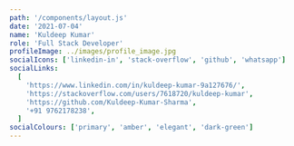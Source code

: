```yaml
---
path: '/components/layout.js'
date: '2021-07-04'
name: 'Kuldeep Kumar'
role: 'Full Stack Developer'
profileImage: ../images/profile_image.jpg
socialIcons: ['linkedin-in', 'stack-overflow', 'github', 'whatsapp']
socialLinks:
  [
    'https://www.linkedin.com/in/kuldeep-kumar-9a127676/',
    'https://stackoverflow.com/users/7618720/kuldeep-kumar',
    'https://github.com/Kuldeep-Kumar-Sharma',
    '+91 9762178238',
  ]
socialColours: ['primary', 'amber', 'elegant', 'dark-green']
---
```

